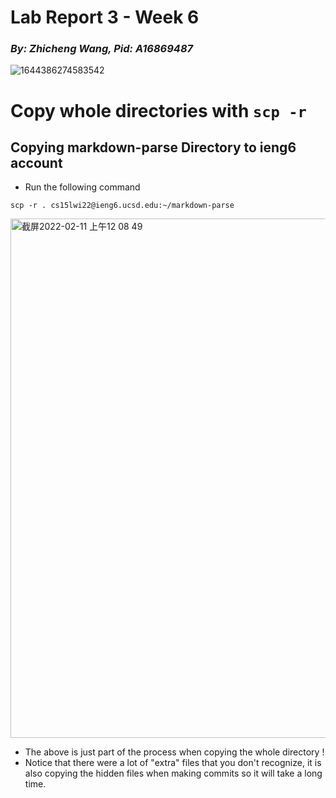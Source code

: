 # **Lab Report 3 - Week 6**
### _By: Zhicheng Wang, Pid: A16869487_

![1644386274583542](https://user-images.githubusercontent.com/97211608/153555814-bc088786-6921-431d-9690-c4838356807a.jpg)

# **Copy whole directories with `scp -r`**

## Copying markdown-parse Directory to ieng6 account

- Run the following command

```
scp -r . cs15lwi22@ieng6.ucsd.edu:~/markdown-parse
```

<img width="831" alt="截屏2022-02-11 上午12 08 49" src="https://user-images.githubusercontent.com/97211608/153557008-767000eb-1f8d-40dc-97b0-a7d907b31b23.png">

- The above is just part of the process when copying the whole directory ! 
- Notice that there were a lot of "extra" files that you don't recognize, it is also copying the hidden files when making commits so it will take a long time.
